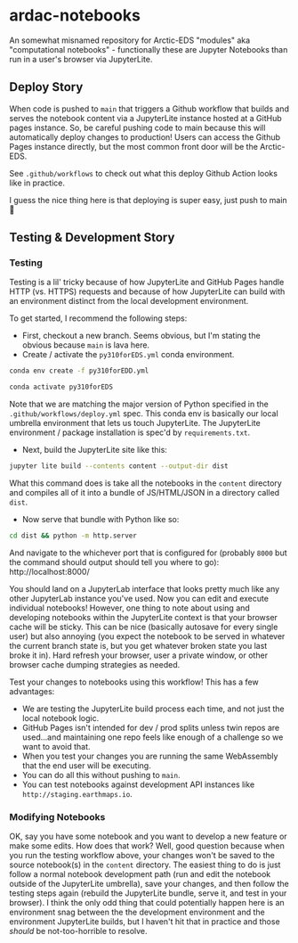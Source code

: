 # ardac-notebooks

An somewhat misnamed repository for Arctic-EDS "modules" aka "computational notebooks" - functionally these are Jupyter Notebooks than run in a user's browser via JupyterLite.

## Deploy Story

When code is pushed to `main` that triggers a Github workflow that builds and serves the notebook content via a JupyterLite instance hosted at a GitHub pages instance. So, be careful pushing code to main because this will automatically deploy changes to production! Users can access the Github Pages instance directly, but the most common front door will be the Arctic-EDS.

See `.github/workflows` to check out what this deploy Github Action looks like in practice.

I guess the nice thing here is that deploying is super easy, just push to main :rocket:

## Testing & Development Story

### Testing

Testing is a lil' tricky because of how JupyterLite and GitHub Pages handle HTTP (vs. HTTPS) requests and because of how JupyterLite can build with an environment distinct from the local development environment.

To get started, I recommend the following steps:

- First, checkout a new branch. Seems obvious, but I'm stating the obvious because `main` is lava here.
- Create / activate the `py310forEDS.yml` conda environment.

```sh
conda env create -f py310forEDD.yml
```

```sh
conda activate py310forEDS
```

Note that we are matching the major version of Python specified in the `.github/workflows/deploy.yml` spec. This conda env is basically our local umbrella environment that lets us touch JupyterLite. The JupyterLite environment / package installation is spec'd by `requirements.txt`.

- Next, build the JupyterLite site like this:

```sh
jupyter lite build --contents content --output-dir dist
```

What this command does is take all the notebooks in the `content` directory and compiles all of it into a bundle of JS/HTML/JSON in a directory called `dist`.

- Now serve that bundle with Python like so:

```sh
cd dist && python -m http.server
```

And navigate to the whichever port that is configured for (probably `8000` but the command should output should tell you where to go): http://localhost:8000/

You should land on a JupyterLab interface that looks pretty much like any other JupyterLab instance you've used. Now you can edit and execute individual notebooks! However, one thing to note about using and developing notebooks within the JupyterLite context is that your browser cache will be sticky. This can be nice (basically autosave for every single user) but also annoying (you expect the notebook to be served in whatever the current branch state is, but you get whatever broken state you last broke it in). Hard refresh your browser, user a private window, or other browser cache dumping strategies as needed.

Test your changes to notebooks using this workflow! This has a few advantages:

- We are testing the JupyterLite build process each time, and not just the local notebook logic.
- GitHub Pages isn't intended for dev / prod splits unless twin repos are used...and maintaining one repo feels like enough of a challenge so we want to avoid that.
- When you test your changes you are running the same WebAssembly that the end user will be executing.
- You can do all this without pushing to `main`.
- You can test notebooks against development API instances like `http://staging.earthmaps.io`.

### Modifying Notebooks

OK, say you have some notebook and you want to develop a new feature or make some edits. How does that work? Well, good question because when you run the testing workflow above, your changes won't be saved to the source notebook(s) in the `content` directory. The easiest thing to do is just follow a normal notebook development path (run and edit the notebook outside of the JupyterLite umbrella), save your changes, and then follow the testing steps again (rebuild the JupyterLite bundle, serve it, and test in your browser). I think the only odd thing that could potentially happen here is an environment snag between the the development environment and the environment JupyterLite builds, but I haven't hit that in practice and those _should_ be not-too-horrible to resolve.
